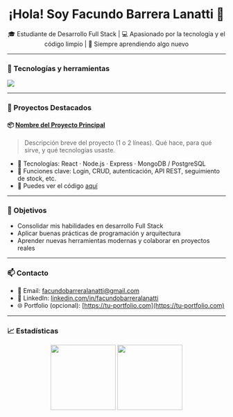 <h1 align="center">¡Hola! Soy Facundo Barrera Lanatti 👋</h1>

<p align="center">
  🎓 Estudiante de Desarrollo Full Stack | 💻 Apasionado por la tecnología y el código limpio | 🌱 Siempre aprendiendo algo nuevo
</p>

---

### 🧰 Tecnologías y herramientas

<p>
  <img src="https://skillicons.dev/icons?i=html,css,js,ts,react,nodejs,express,mongodb,postgresql,mysql,python,git,github,vscode,sql" />
</p>

---

### 🚀 Proyectos Destacados

#### 📦 [Nombre del Proyecto Principal](https://github.com/facundobarreralanatti/NOMBRE_DEL_REPO)
> Descripción breve del proyecto (1 o 2 líneas). Qué hace, para qué sirve, y qué tecnologías usaste.

- 🔧 Tecnologías: React · Node.js · Express · MongoDB / PostgreSQL
- 📌 Funciones clave: Login, CRUD, autenticación, API REST, seguimiento de stock, etc.
- 📄 Puedes ver el código [aquí](https://github.com/facundobarreralanatti/NOMBRE_DEL_REPO)

---

### 🎯 Objetivos

- Consolidar mis habilidades en desarrollo Full Stack
- Aplicar buenas prácticas de programación y arquitectura
- Aprender nuevas herramientas modernas y colaborar en proyectos reales

---

### 📫 Contacto

- 📧 Email: facundobarreralanatti@gmail.com
- 💼 LinkedIn: [linkedin.com/in/facundobarreralanatti](https://linkedin.com/in/facundobarreralanatti)
- 🌐 Portfolio (opcional): [https://tu-portfolio.com](https://tu-portfolio.com)

---

### 📈 Estadísticas

<p align="center">
  <img src="https://github-readme-stats.vercel.app/api?username=facundobarreralanatti&show_icons=true&theme=dark" height="150" />
  <img src="https://github-readme-stats.vercel.app/api/top-langs/?username=facundobarreralanatti&layout=compact&theme=dark" height="150"/>
</p>
